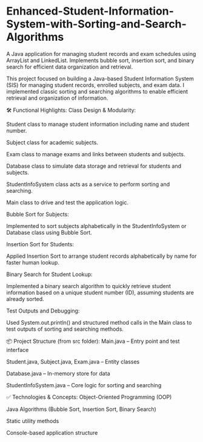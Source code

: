 # Enhanced-Student-Information-System-with-Sorting-and-Search-Algorithms
A Java application for managing student records and exam schedules using ArrayList and LinkedList. Implements bubble sort, insertion sort, and binary search for efficient data organization and retrieval.

This project focused on building a Java-based Student Information System (SIS) for managing student records, enrolled subjects, and exam data. I implemented classic sorting and searching algorithms to enable efficient retrieval and organization of information.

🛠️ Functional Highlights:
Class Design & Modularity:

Student class to manage student information including name and student number.

Subject class for academic subjects.

Exam class to manage exams and links between students and subjects.

Database class to simulate data storage and retrieval for students and subjects.

StudentInfoSystem class acts as a service to perform sorting and searching.

Main class to drive and test the application logic.


Bubble Sort for Subjects:

Implemented to sort subjects alphabetically in the StudentInfoSystem or Database class using Bubble Sort.


Insertion Sort for Students:

Applied Insertion Sort to arrange student records alphabetically by name for faster human lookup.


Binary Search for Student Lookup:

Implemented a binary search algorithm to quickly retrieve student information based on a unique student number (ID), assuming students are already sorted.


Test Outputs and Debugging:

Used System.out.println() and structured method calls in the Main class to test outputs of sorting and searching methods.


📦 Project Structure (from src folder):
Main.java – Entry point and test interface

Student.java, Subject.java, Exam.java – Entity classes

Database.java – In-memory store for data

StudentInfoSystem.java – Core logic for sorting and searching


✅ Technologies & Concepts:
Object-Oriented Programming (OOP)

Java Algorithms (Bubble Sort, Insertion Sort, Binary Search)

Static utility methods

Console-based application structure


